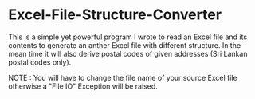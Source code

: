 # Excel-File-Structure-Converter
This is a simple yet powerful program I wrote to read an Excel file and its contents to generate an anther Excel file with different structure. In the mean time it will also derive postal codes of given addresses (Sri Lankan postal codes only).

NOTE : You will have to change the file name of your source Excel file otherwise a "File IO" Exception will be raised. 
